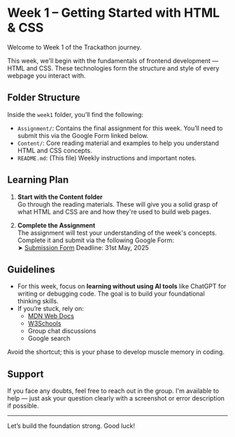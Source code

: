 # Week 1 – Getting Started with HTML & CSS

Welcome to Week 1 of the Trackathon journey.

This week, we'll begin with the fundamentals of frontend development — HTML and CSS. These technologies form the structure and style of every webpage you interact with.

## Folder Structure

Inside the `week1` folder, you’ll find the following:

- `Assignment/`: Contains the final assignment for this week. You’ll need to submit this via the Google Form linked below.
- `Content/`: Core reading material and examples to help you understand HTML and CSS concepts.
- `README.md`: (This file) Weekly instructions and important notes.

## Learning Plan

1. **Start with the Content folder**  
   Go through the reading materials. These will give you a solid grasp of what HTML and CSS are and how they're used to build web pages.

2. **Complete the Assignment**  
   The assignment will test your understanding of the week's concepts. Complete it and submit via the following Google Form:  
   ➤ [Submission Form](#)
   Deadline: 31st May, 2025

## Guidelines

- For this week, focus on **learning without using AI tools** like ChatGPT for writing or debugging code. The goal is to build your foundational thinking skills.
- If you’re stuck, rely on:
  - [MDN Web Docs](https://developer.mozilla.org/)
  - [W3Schools](https://www.w3schools.com/)
  - Group chat discussions
  - Google search

Avoid the shortcut; this is your phase to develop muscle memory in coding.

## Support

If you face any doubts, feel free to reach out in the group. I'm available to help — just ask your question clearly with a screenshot or error description if possible.

---

Let’s build the foundation strong. Good luck!

